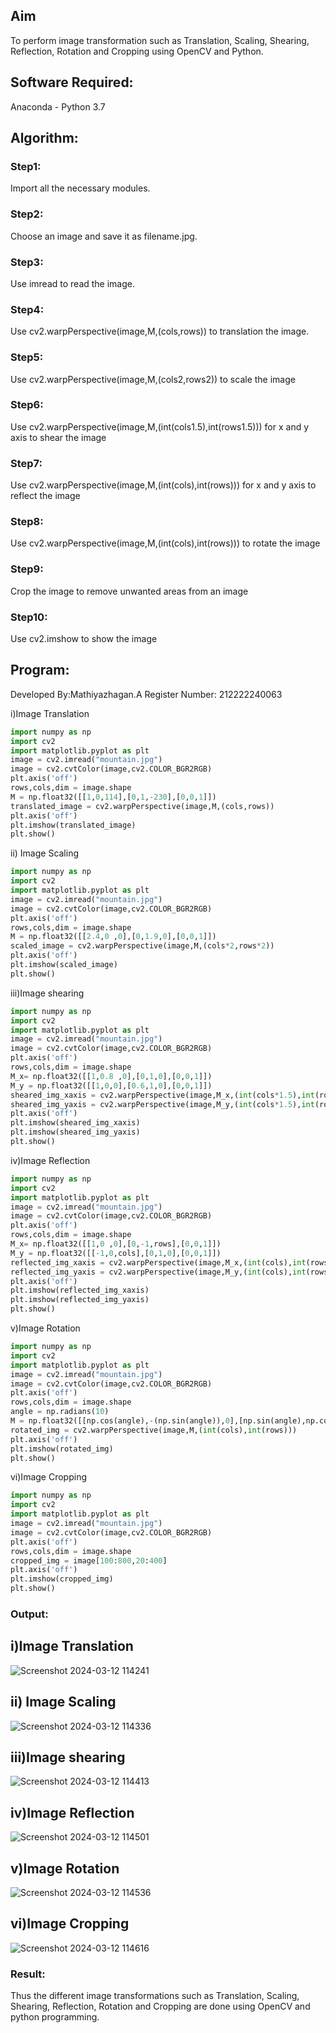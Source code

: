 

## Aim
To perform image transformation such as Translation, Scaling, Shearing, Reflection, Rotation and Cropping using OpenCV and Python.

## Software Required:
Anaconda - Python 3.7

## Algorithm:
### Step1:
Import all the necessary modules.

### Step2:
Choose an image and save it as filename.jpg.

### Step3:
Use imread to read the image.

### Step4:
Use cv2.warpPerspective(image,M,(cols,rows)) to translation the image.

### Step5:
Use cv2.warpPerspective(image,M,(cols2,rows2)) to scale the image

### Step6:
Use cv2.warpPerspective(image,M,(int(cols1.5),int(rows1.5))) for x and y axis to shear the image

### Step7:
Use cv2.warpPerspective(image,M,(int(cols),int(rows))) for x and y axis to reflect the image

### Step8:
Use cv2.warpPerspective(image,M,(int(cols),int(rows))) to rotate the image

### Step9:
Crop the image to remove unwanted areas from an image

### Step10:
Use cv2.imshow to show the image
## Program:

Developed By:Mathiyazhagan.A
Register Number: 212222240063

i)Image Translation
```python
import numpy as np
import cv2
import matplotlib.pyplot as plt
image = cv2.imread("mountain.jpg")
image = cv2.cvtColor(image,cv2.COLOR_BGR2RGB)
plt.axis('off')
rows,cols,dim = image.shape
M = np.float32([[1,0,114],[0,1,-230],[0,0,1]])
translated_image = cv2.warpPerspective(image,M,(cols,rows))
plt.axis('off')
plt.imshow(translated_image)
plt.show()

```

ii) Image Scaling
```python
import numpy as np
import cv2
import matplotlib.pyplot as plt
image = cv2.imread("mountain.jpg")
image = cv2.cvtColor(image,cv2.COLOR_BGR2RGB)
plt.axis('off')
rows,cols,dim = image.shape
M = np.float32([[2.4,0 ,0],[0,1.9,0],[0,0,1]])
scaled_image = cv2.warpPerspective(image,M,(cols*2,rows*2))
plt.axis('off')
plt.imshow(scaled_image)
plt.show()

```

iii)Image shearing
```python
import numpy as np
import cv2
import matplotlib.pyplot as plt
image = cv2.imread("mountain.jpg")
image = cv2.cvtColor(image,cv2.COLOR_BGR2RGB)
plt.axis('off')
rows,cols,dim = image.shape
M_x= np.float32([[1,0.8 ,0],[0,1,0],[0,0,1]])
M_y = np.float32([[1,0,0],[0.6,1,0],[0,0,1]])
sheared_img_xaxis = cv2.warpPerspective(image,M_x,(int(cols*1.5),int(rows*1.5)))
sheared_img_yaxis = cv2.warpPerspective(image,M_y,(int(cols*1.5),int(rows*1.5)))
plt.axis('off')
plt.imshow(sheared_img_xaxis)
plt.imshow(sheared_img_yaxis)
plt.show()

```



iv)Image Reflection
```python
import numpy as np
import cv2
import matplotlib.pyplot as plt
image = cv2.imread("mountain.jpg")
image = cv2.cvtColor(image,cv2.COLOR_BGR2RGB)
plt.axis('off')
rows,cols,dim = image.shape
M_x= np.float32([[1,0 ,0],[0,-1,rows],[0,0,1]])
M_y = np.float32([[-1,0,cols],[0,1,0],[0,0,1]])
reflected_img_xaxis = cv2.warpPerspective(image,M_x,(int(cols),int(rows)))
reflected_img_yaxis = cv2.warpPerspective(image,M_y,(int(cols),int(rows)))
plt.axis('off')
plt.imshow(reflected_img_xaxis)
plt.imshow(reflected_img_yaxis)
plt.show()
```




v)Image Rotation
```python
import numpy as np
import cv2
import matplotlib.pyplot as plt
image = cv2.imread("mountain.jpg")
image = cv2.cvtColor(image,cv2.COLOR_BGR2RGB)
plt.axis('off')
rows,cols,dim = image.shape
angle = np.radians(10)
M = np.float32([[np.cos(angle),-(np.sin(angle)),0],[np.sin(angle),np.cos(angle),0],[0,0,1]])
rotated_img = cv2.warpPerspective(image,M,(int(cols),int(rows)))
plt.axis('off')
plt.imshow(rotated_img)
plt.show()
```




vi)Image Cropping
```python
import numpy as np
import cv2
import matplotlib.pyplot as plt
image = cv2.imread("mountain.jpg")
image = cv2.cvtColor(image,cv2.COLOR_BGR2RGB)
plt.axis('off')
rows,cols,dim = image.shape
cropped_img = image[100:800,20:400]
plt.axis('off')
plt.imshow(cropped_img)
plt.show()
```






### Output:
## i)Image Translation
![Screenshot 2024-03-12 114241](https://github.com/Mathiofficial/IMAGE-TRANSFORMATIONS/assets/118787327/a859bd31-e4c7-4f90-8c7c-8365635d9450)


## ii) Image Scaling
![Screenshot 2024-03-12 114336](https://github.com/Mathiofficial/IMAGE-TRANSFORMATIONS/assets/118787327/9f9c3403-e949-4138-a369-9f914eee72a6)


## iii)Image shearing
![Screenshot 2024-03-12 114413](https://github.com/Mathiofficial/IMAGE-TRANSFORMATIONS/assets/118787327/91ce4ef6-ba10-4058-9527-4a763bb4843e)


## iv)Image Reflection
![Screenshot 2024-03-12 114501](https://github.com/Mathiofficial/IMAGE-TRANSFORMATIONS/assets/118787327/054ff9fa-c6fc-43d2-b384-f263733cf304)


## v)Image Rotation
![Screenshot 2024-03-12 114536](https://github.com/Mathiofficial/IMAGE-TRANSFORMATIONS/assets/118787327/8c2d72c7-713f-4d67-a2d7-771056547459)


## vi)Image Cropping

![Screenshot 2024-03-12 114616](https://github.com/Mathiofficial/IMAGE-TRANSFORMATIONS/assets/118787327/b458879f-d1a9-4aa8-b42a-5316277fe634)



### Result: 

Thus the different image transformations such as Translation, Scaling, Shearing, Reflection, Rotation and Cropping are done using OpenCV and python programming.
